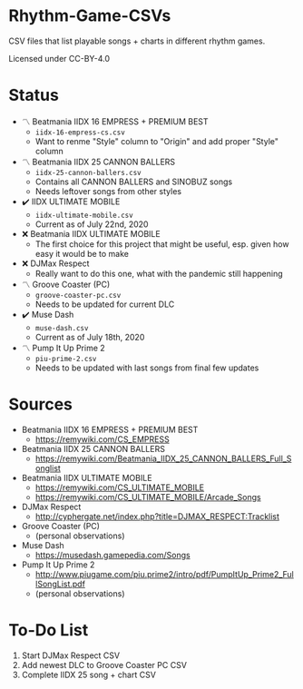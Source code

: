 # Rhythm-Game-CSVs

CSV files that list playable songs + charts in different rhythm games.

Licensed under CC-BY-4.0

# Status

- :part_alternation_mark: Beatmania IIDX 16 EMPRESS + PREMIUM BEST
    - `iidx-16-empress-cs.csv`
    - Want to renme "Style" column to "Origin" and add proper "Style" column
- :part_alternation_mark: Beatmania IIDX 25 CANNON BALLERS
    - `iidx-25-cannon-ballers.csv`
    - Contains all CANNON BALLERS and SINOBUZ songs
    - Needs leftover songs from other styles
- :heavy_check_mark: IIDX ULTIMATE MOBILE
    - `iidx-ultimate-mobile.csv`
    - Current as of July 22nd, 2020
- :x: Beatmania IIDX ULTIMATE MOBILE
    - The first choice for this project that might be useful, esp. given how easy it would be to make
- :x: DJMax Respect
    - Really want to do this one, what with the pandemic still happening
- :part_alternation_mark: Groove Coaster (PC)
    - `groove-coaster-pc.csv`
    - Needs to be updated for current DLC
- :heavy_check_mark: Muse Dash
    - `muse-dash.csv`
    - Current as of July 18th, 2020
- :part_alternation_mark: Pump It Up Prime 2
    - `piu-prime-2.csv`
    - Needs to be updated with last songs from final few updates

# Sources

- Beatmania IIDX 16 EMPRESS + PREMIUM BEST
    - https://remywiki.com/CS_EMPRESS
- Beatmania IIDX 25 CANNON BALLERS
    - https://remywiki.com/Beatmania_IIDX_25_CANNON_BALLERS_Full_Songlist
- Beatmania IIDX ULTIMATE MOBILE
    - https://remywiki.com/CS_ULTIMATE_MOBILE
    - https://remywiki.com/CS_ULTIMATE_MOBILE/Arcade_Songs
- DJMax Respect
    - http://cyphergate.net/index.php?title=DJMAX_RESPECT:Tracklist
- Groove Coaster (PC)
    - (personal observations)
- Muse Dash
    - https://musedash.gamepedia.com/Songs
- Pump It Up Prime 2
    - http://www.piugame.com/piu.prime2/intro/pdf/PumpItUp_Prime2_FullSongList.pdf
    - (personal observations)

# To-Do List

1. Start DJMax Respect CSV
2. Add newest DLC to Groove Coaster PC CSV
3. Complete IIDX 25 song + chart CSV